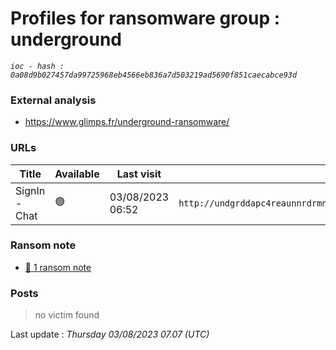 # Profiles for ransomware group : **underground**



_`ioc - hash : 0a08d9b027457da99725968eb4566eb836a7d503219ad5690f851caecabce93d`_

### External analysis
- https://www.glimps.fr/underground-ransomware/

### URLs
| Title | Available | Last visit | fqdn | Screenshot 
|---|---|---|---|---|
| SignIn - Chat | 🟢 | 03/08/2023 06:52 | `http://undgrddapc4reaunnrdrmnagvdelqfvmgycuvilgwb5uxm25sxawaoqd.onion` | <a href="https://images.ransomware.live/screenshots/undgrddapc4reaunnrdrmnagvdelqfvmgycuvilgwb5uxm25sxawaoqd-onion.png" target=_blank>📸</a> | 


### Ransom note
* [📝 1 ransom note](notes/underground)

### Posts

> no victim found




Last update : _Thursday 03/08/2023 07.07 (UTC)_
